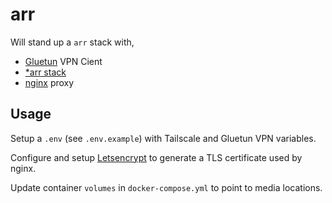 # arr

Will stand up a `arr` stack with,

- [Gluetun](https://github.com/qdm12/gluetun) VPN Cient
- [*arr stack](https://wiki.servarr.com/)
- [nginx](https://nginx.org/) proxy

## Usage

Setup a `.env` (see `.env.example`) with Tailscale and Gluetun VPN variables.

Configure and setup [Letsencrypt](https://letsencrypt.org/) to generate a TLS certificate used by nginx.

Update container `volumes` in `docker-compose.yml` to point to media locations.

